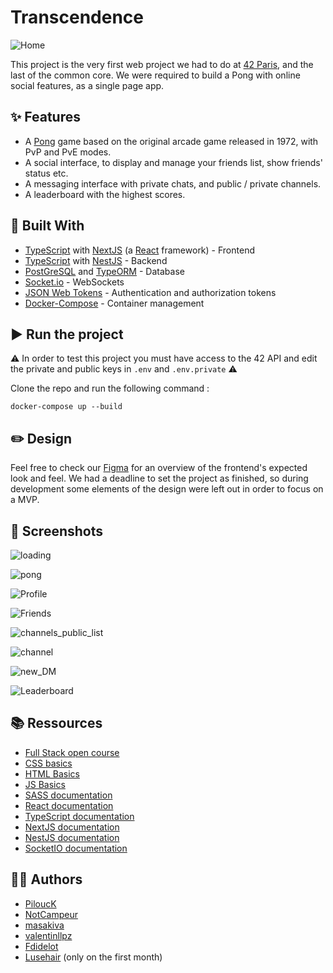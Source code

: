 # Transcendence

![Home](images/home.png)

This project is the very first web project we had to do at [42 Paris](https://42.fr/en/homepage/), and the last of the common core. We were required to build a Pong with online social features, as a single page app.

## ✨ Features

- A [Pong](https://en.wikipedia.org/wiki/Pong) game based on the original arcade game released in 1972, with PvP and PvE modes.
- A social interface, to display and manage your friends list, show friends' status etc.
- A messaging interface with private chats, and public / private channels.
- A leaderboard with the highest scores.

## 🧰 Built With

* [TypeScript](https://www.typescriptlang.org/) with [NextJS](https://nextjs.org/) (a [React](https://reactjs.org/) framework) - Frontend
* [TypeScript](https://www.typescriptlang.org/) with [NestJS](https://nestjs.com/) - Backend
* [PostGreSQL](https://www.postgresql.org/) and [TypeORM](https://typeorm.io/) - Database
* [Socket.io](https://socket.io/) - WebSockets
* [JSON Web Tokens](https://jwt.io/) - Authentication and authorization tokens
* [Docker-Compose](https://www.docker.com/) - Container management

## ▶️ Run the project

⚠️ In order to test this project you must have access to the 42 API and edit the private and public keys in `.env` and `.env.private` ⚠️

Clone the repo and run the following command :

```
docker-compose up --build
```

## ✏️ Design

Feel free to check our [Figma](https://www.figma.com/file/MmD9qKHpindbJGGaRwnkGh/Transcendance_final?node-id=0%3A1) for an overview of the frontend's expected look and feel.
We had a deadline to set the project as finished, so during development some elements of the design were left out in order to focus on a MVP.

## 📸 Screenshots

![loading](images/loading.png)

![pong](images/pong.png)

![Profile](images/profile.png)

![Friends](images/friends.png)

![channels_public_list](images/channels_public_list.png)

![channel](images/channel.png)

![new_DM](images/new_DM.png)

![Leaderboard](images/Leaderboard.png)


## 📚 Ressources

- [Full Stack open course](https://fullstackopen.com/en/)
- [CSS basics](https://developer.mozilla.org/fr/docs/Learn/Getting_started_with_the_web/CSS_basics)
- [HTML Basics](https://developer.mozilla.org/en-US/docs/Learn/Getting_started_with_the_web/HTML_basics)
- [JS Basics](https://developer.mozilla.org/en-US/docs/Web/JavaScript/A_re-introduction_to_JavaScript)
- [SASS documentation](https://sass-lang.com/guide)
- [React documentation](https://reactjs.org/docs/getting-started.html)
- [TypeScript documentation](https://www.typescriptlang.org/docs/)
- [NextJS documentation](https://nextjs.org/docs)
- [NestJS documentation](https://docs.nestjs.com/)
- [SocketIO documentation](https://socket.io/fr/get-started/chat)

## 👨‍💻 Authors

* [PiloucK](https://github.com/PiloucK/)
* [NotCampeur](https://github.com/NotCampeur)
* [masakiva](https://github.com/masakiva)
* [valentinllpz](https://github.com/valentinllpz)
* [Fdidelot](https://github.com/Fdidelot)
* [Lusehair](https://github.com/lusehair) (only on the first month)
